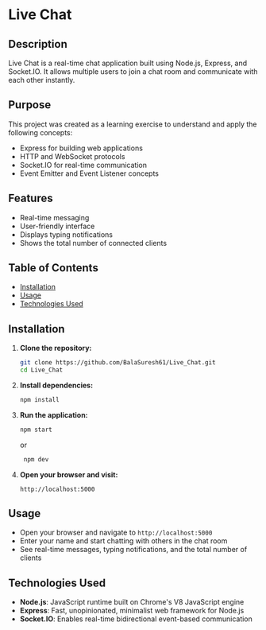 # Live Chat

## Description
Live Chat is a real-time chat application built using Node.js, Express, and Socket.IO. It allows multiple users to join a chat room and communicate with each other instantly.

## Purpose
This project was created as a learning exercise to understand and apply the following concepts:
- Express for building web applications
- HTTP and WebSocket protocols
- Socket.IO for real-time communication
- Event Emitter and Event Listener concepts

## Features
- Real-time messaging
- User-friendly interface
- Displays typing notifications
- Shows the total number of connected clients


## Table of Contents
- [Installation](#installation)
- [Usage](#usage)
- [Technologies Used](#technologies-used)


## Installation

1. **Clone the repository:**

    ```bash
    git clone https://github.com/BalaSuresh61/Live_Chat.git
    cd Live_Chat
    ```

2. **Install dependencies:**

    ```bash
    npm install
    ```

3. **Run the application:**

    ```bash
    npm start
    ```
    or
   ```bash
    npm dev
    ```

5. **Open your browser and visit:**

    ```
    http://localhost:5000
    ```

## Usage
- Open your browser and navigate to `http://localhost:5000`
- Enter your name and start chatting with others in the chat room
- See real-time messages, typing notifications, and the total number of clients

## Technologies Used
- **Node.js**: JavaScript runtime built on Chrome's V8 JavaScript engine
- **Express**: Fast, unopinionated, minimalist web framework for Node.js
- **Socket.IO**: Enables real-time bidirectional event-based communication


